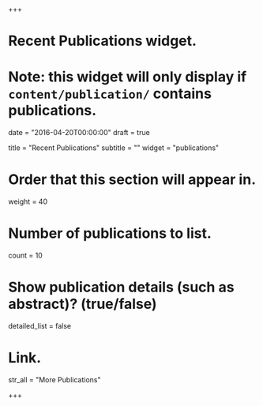 +++
# Recent Publications widget.
# Note: this widget will only display if `content/publication/` contains publications.

date = "2016-04-20T00:00:00"
draft = true

title = "Recent Publications"
subtitle = ""
widget = "publications"

# Order that this section will appear in.
weight = 40

# Number of publications to list.
count = 10

# Show publication details (such as abstract)? (true/false)
detailed_list = false

# Link.
str_all = "More Publications"

+++

